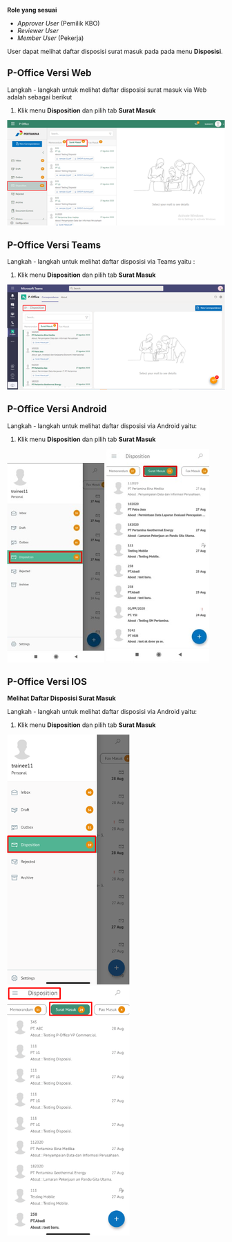 **Role yang sesuai**

- *Approver User* (Pemilik KBO)
- *Reviewer User*
- *Member User* (Pekerja) 

User dapat melihat daftar disposisi surat masuk pada pada menu **Disposisi**. 

## **P-Office Versi Web**

Langkah - langkah untuk melihat daftar disposisi surat masuk via Web adalah sebagai berikut

1.	Klik menu **Disposition** dan pilih tab **Surat Masuk**

![gambar](SuratMasuk/SM_Web/SM21.png)


## **P-Office Versi Teams**

Langkah - langkah untuk melihat daftar disposisi via Teams yaitu :

1.	Klik menu **Disposition** dan pilih tab **Surat Masuk**

![gambar](SuratMasuk/SM_Teams/SM24.png)


## **P-Office Versi Android**

Langkah - langkah untuk melihat daftar disposisi via Android yaitu:
 
 1. Klik menu **Disposition** dan pilih tab **Surat Masuk**

![gambar](SuratMasuk/SM_Android/Daftardisposisi/A01.jpg)
![gambar](SuratMasuk/SM_Android/Daftardisposisi/A02.jpg)



## **P-Office Versi IOS**

**Melihat Daftar Disposisi Surat Masuk**

Langkah - langkah untuk melihat daftar disposisi via Android yaitu:

1. Klik menu **Disposition** dan pilih tab **Surat Masuk**
   
![gambar](SuratMasuk/SM_IOS/SM-25.png)
![gambar](SuratMasuk/SM_IOS/SM-26.png)